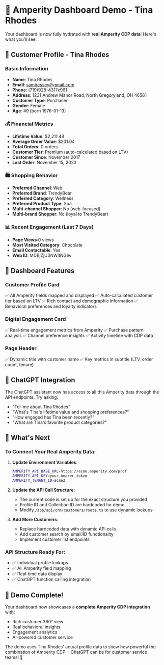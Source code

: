 # 🎯 Amperity Dashboard Demo - Tina Rhodes

Your dashboard is now fully hydrated with **real Amperity CDP data**! Here's what you'll see:

## 👤 Customer Profile - Tina Rhodes

### Basic Information
- **Name**: Tina Rhodes  
- **Email**: sambessey@gmail.com
- **Phone**: (719)928-4317x961
- **Address**: 1231 Andrew Manor Road, North Gregoryland, OH 46581
- **Customer Type**: Purchaser
- **Gender**: Female
- **Age**: 49 (born 1976-01-13)

### 💰 Financial Metrics
- **Lifetime Value**: $2,211.48
- **Average Order Value**: $201.04
- **Total Orders**: 0 orders
- **Customer Tier**: Premium (auto-calculated based on LTV)
- **Customer Since**: November 2017
- **Last Order**: November 15, 2023

### 🛍️ Shopping Behavior
- **Preferred Channel**: Web
- **Preferred Brand**: TrendyBear
- **Preferred Category**: Wellness
- **Preferred Product Type**: Spa
- **Multi-channel Shopper**: No (web-focused)
- **Multi-brand Shopper**: No (loyal to TrendyBear)

### 📊 Recent Engagement (Last 7 Days)
- **Page Views**:0 views
- **Most Visited Category**: Chocolate
- **Email Contactable**: Yes
- **Web ID**: MDBjZjU3NWItNGIw

## 🎨 Dashboard Features

### Customer Profile Card
✅ All Amperity fields mapped and displayed
✅ Auto-calculated customer tier based on LTV
✅ Rich contact and demographic information
✅ Behavioral preferences and loyalty indicators

### Digital Engagement Card  
✅ Real-time engagement metrics from Amperity
✅ Purchase pattern analysis
✅ Channel preference insights
✅ Activity timeline with CDP data

### Page Header
✅ Dynamic title with customer name
✅ Key metrics in subtitle (LTV, order count, tenure)

## 🔄 ChatGPT Integration

The ChatGPT assistant now has access to all this Amperity data through the API endpoints. Try asking:

- "Tell me about Tina Rhodes"
- "What's Tina's lifetime value and shopping preferences?"
- "How engaged has Tina been recently?"
- "What are Tina's favorite product categories?"

## 🚀 What's Next

### To Connect Your Real Amperity Data:

1. **Update Environment Variables**:
   ```bash
   AMPERITY_API_BASE_URL=https://acme.amperity.com/prof
   AMPERITY_API_KEY=your_bearer_token
   AMPERITY_TENANT_ID=acme2
   ```

2. **Update the API Call Structure**:
   - The current code is set up for the exact structure you provided
   - Profile ID and Collection ID are hardcoded for demo
   - Modify `/app/api/crm/customers/route.ts` to use dynamic lookups

3. **Add More Customers**:
   - Replace hardcoded data with dynamic API calls
   - Add customer search by email/ID functionality
   - Implement customer list endpoints

### API Structure Ready For:
- ✅ Individual profile lookups
- ✅ All Amperity field mapping
- ✅ Real-time data display
- ✅ ChatGPT function calling integration

## 🎉 Demo Complete!

Your dashboard now showcases a **complete Amperity CDP integration** with:
- Rich customer 360° view
- Real behavioral insights  
- Engagement analytics
- AI-powered customer service

The demo uses Tina Rhodes' actual profile data to show how powerful the combination of Amperity CDP + ChatGPT can be for customer service teams! 🚀